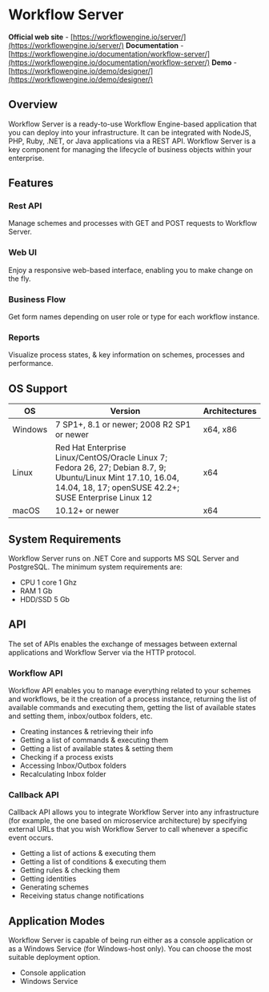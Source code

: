 # Workflow Server

**Official web site** - [https://workflowengine.io/server/](https://workflowengine.io/server/)
**Documentation** - [https://workflowengine.io/documentation/workflow-server/](https://workflowengine.io/documentation/workflow-server/)
**Demo** - [https://workflowengine.io/demo/designer/](https://workflowengine.io/demo/designer/)

## Overview

Workflow Server is a ready-to-use Workflow Engine-based application that you can deploy into your infrastructure. It can be integrated with NodeJS, PHP, Ruby, .NET, or Java applications via a REST API. Workflow Server is a key component for managing the lifecycle of business objects within your enterprise.

## Features

### Rest API

Manage schemes and processes with GET and POST requests to Workflow Server.

### Web UI

Enjoy a responsive web-based interface, enabling you to make change on the fly.

### Business Flow

Get form names depending on user role or type for each workflow instance.

### Reports

Visualize process states, & key information on schemes, processes and performance.

## OS Support

| OS      | Version                                                                                                                                                               | Architectures |
|---------|-----------------------------------------------------------------------------------------------------------------------------------------------------------------------|---------------|
| Windows | 7 SP1+, 8.1 or newer; 2008 R2 SP1 or newer                                                                                                                            | x64, x86      |
| Linux   | Red Hat Enterprise Linux/CentOS/Oracle Linux 7; Fedora 26, 27; Debian 8.7, 9; Ubuntu/Linux Mint 17.10, 16.04, 14.04, 18, 17; openSUSE 42.2+; SUSE Enterprise Linux 12 | x64           |
| macOS   | 10.12+ or newer                                                                                                                                                       | x64           |

## System Requirements

Workflow Server runs on .NET Core and supports MS SQL Server and PostgreSQL. The minimum system requirements are:

* CPU 1 core 1 Ghz 
* RAM 1 Gb 
* HDD/SSD 5 Gb

## API

The set of APIs enables the exchange of messages between external applications and Workflow Server via the HTTP protocol.

### Workflow API

Workflow API enables you to manage everything related to your schemes and workflows, be it the creation of a process instance, returning the list of available commands and executing them, getting the list of available states and setting them, inbox/outbox folders, etc.

* Creating instances & retrieving their info
* Getting a list of commands & executing them
* Getting a list of available states & setting them
* Checking if a process exists
* Accessing Inbox/Outbox folders
* Recalculating Inbox folder
 
### Callback API

Callback API allows you to integrate Workflow Server into any infrastructure (for example, the one based on microservice architecture) by specifying external URLs that you wish Workflow Server to call whenever a specific event occurs.

* Getting a list of actions & executing them
* Getting a list of conditions & executing them
* Getting rules & checking them
* Getting identities
* Generating schemes
* Receiving status change notifications

## Application Modes

Workflow Server is capable of being run either as a console application or as a Windows Service (for Windows-host only). You can choose the most suitable deployment option.

* Console application 
* Windows Service